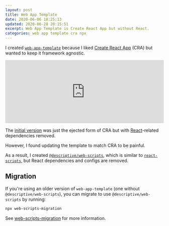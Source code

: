 ```yaml
---
layout: post
title: Web App Template
date: 2020-06-06 18:25:13
updated: 2020-06-28 20:15:51
excerpt: Web App Template is Create React App but without React.
categories: web app template cra npx
---
```


I created [`web-app-template`](https://github.com/remarkablemark/web-app-template) because I liked [Create React App](https://github.com/facebook/create-react-app) (CRA) but wanted to keep it framework agnostic.

<iframe src="https://remarkablemark.org/web-app-template/" frameBorder="0" width="100%" height="200px"></iframe>

The [initial version](https://github.com/remarkablemark/web-app-template/tree/create-react-app%401) was just the ejected form of CRA but with [React](https://github.com/facebook/react/)-related dependencies removed.

However, I found updating the template to match CRA to be painful.

As a result, I created [`@descriptive/web-scripts`](https://www.npmjs.com/package/@descriptive/web-scripts), which is similar to [`react-scripts`](https://www.npmjs.com/package/react-scripts), but React dependencies and configs are removed.

## Migration

If you're using an older version of `web-app-template` (one without `@descriptive/web-scripts`), you can migrate to use `@descriptive/web-scripts` by running:

```sh
npx web-scripts-migration
```

See [web-scripts-migration](https://www.npmjs.com/package/web-scripts-migration) for more information.
